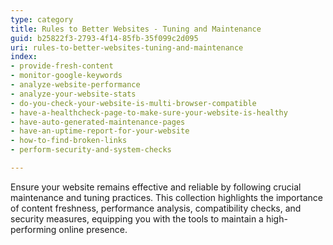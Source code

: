 ```yaml
---
type: category
title: Rules to Better Websites - Tuning and Maintenance
guid: b25822f3-2793-4f14-85fb-35f099c2d095
uri: rules-to-better-websites-tuning-and-maintenance
index:
- provide-fresh-content
- monitor-google-keywords
- analyze-website-performance
- analyze-your-website-stats
- do-you-check-your-website-is-multi-browser-compatible
- have-a-healthcheck-page-to-make-sure-your-website-is-healthy
- have-auto-generated-maintenance-pages
- have-an-uptime-report-for-your-website
- how-to-find-broken-links
- perform-security-and-system-checks

---
```


Ensure your website remains effective and reliable by following crucial maintenance and tuning practices. This collection highlights the importance of content freshness, performance analysis, compatibility checks, and security measures, equipping you with the tools to maintain a high-performing online presence.
